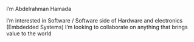 I’m Abdelrahman Hamada

I’m interested in Software / Software side of Hardware and electronics (Embdedded Systems)
I’m looking to collaborate on anything that brings value to the world

<!---
abdlrhman08/abdlrhman08 is a ✨ special ✨ repository because its `README.md` (this file) appears on your GitHub profile.
You can click the Preview link to take a look at your changes.
--->
